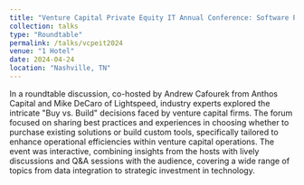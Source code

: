 ```yaml
---
title: "Venture Capital Private Equity IT Annual Conference: Software Platforms—Buy vs Build"
collection: talks
type: "Roundtable"
permalink: /talks/vcpeit2024
venue: "1 Hotel"
date: 2024-04-24
location: "Nashville, TN"
---
```


In a roundtable discussion, co-hosted by Andrew Cafourek from Anthos Capital and Mike DeCaro of Lightspeed, industry experts explored the intricate "Buy vs. Build" decisions faced by venture capital firms. The forum focused on sharing best practices and experiences in choosing whether to purchase existing solutions or build custom tools, specifically tailored to enhance operational efficiencies within venture capital operations. The event was interactive, combining insights from the hosts with lively discussions and Q&A sessions with the audience, covering a wide range of topics from data integration to strategic investment in technology.
